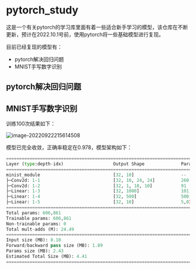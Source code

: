# pytorch_study

这是一个有关pytorch的学习库里面有着一些适合新手学习的模型，该仓库在不断更新，预计在2022.10.1号前，使用pytorch将一些基础模型进行复现。

目前已经复现的模型有：

- pytorch解决回归问题
- MNIST手写数字识别

## pytorch解决回归问题

## MNIST手写数字识别

训练100次结果如下：

![image-20220922215614508](https://makedown-1304519375.cos.ap-beijing.myqcloud.com/makedown/image-20220922215614508.png)

模型已完全收敛，正确率稳定在0.978，模型架构如下：

```python
==========================================================================================
Layer (type:depth-idx)                   Output Shape              Param #
==========================================================================================
minist_module                            [32, 10]                  --
├─Conv2d: 1-1                            [32, 10, 24, 24]          260
├─Conv2d: 1-2                            [32, 1, 10, 10]           91
├─Linear: 1-3                            [32, 1000]                101,000
├─Linear: 1-4                            [32, 500]                 500,500
├─Linear: 1-5                            [32, 10]                  5,010
==========================================================================================
Total params: 606,861
Trainable params: 606,861
Non-trainable params: 0
Total mult-adds (M): 24.49
==========================================================================================
Input size (MB): 0.10
Forward/backward pass size (MB): 1.89
Params size (MB): 2.43
Estimated Total Size (MB): 4.41
==========================================================================================
```

